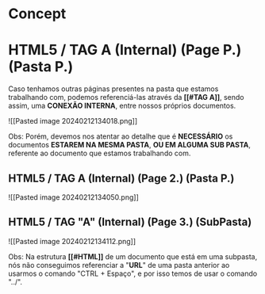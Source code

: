 # Concept

> 

# HTML5 / TAG A (Internal) (Page P.) (Pasta P.)

Caso tenhamos outras páginas presentes na pasta que estamos trabalhando com, podemos referenciá-las através da **[[#TAG A]]**, sendo assim, uma **CONEXÃO INTERNA**, entre nossos próprios documentos.

![[Pasted image 20240212134018.png]]

Obs: Porém, devemos nos atentar ao detalhe que é **NECESSÁRIO** os documentos **ESTAREM NA MESMA PASTA**, **OU EM ALGUMA SUB PASTA**, referente ao documento que estamos trabalhando com.

## HTML5 / TAG A (Internal) (Page 2.) (Pasta P.)

![[Pasted image 20240212134050.png]]

## HTML5 / TAG "A" (Internal) (Page 3.) (SubPasta)

![[Pasted image 20240212134112.png]]

Obs: Na estrutura **[[#HTML]]** de um documento que está em uma subpasta, nós não conseguimos referenciar a "**URL**" de uma pasta anterior ao usarmos o comando "CTRL + Espaço", e por isso temos de usar o comando "../".